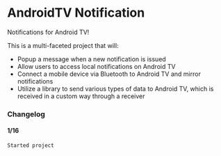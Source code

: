 # AndroidTV Notification
Notifications for Android TV!

This is a multi-faceted project that will:
* Popup a message when a new notification is issued
* Allow users to access local notifications on Android TV
* Connect a mobile device via Bluetooth to Android TV and mirror notifications
* Utilize a library to send various types of data to Android TV, which is received in a custom way through a receiver

### Changelog
#### 1/16 
    Started project
